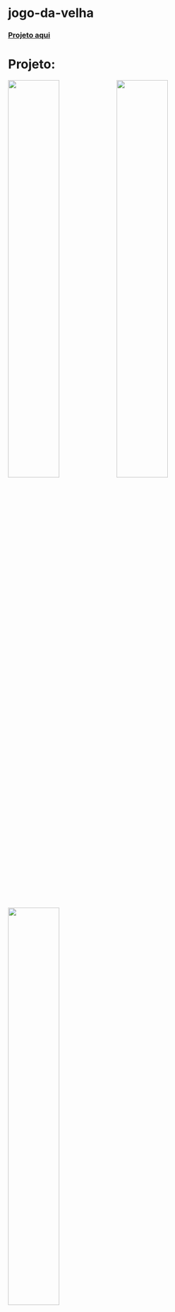 # jogo-da-velha

### <a href="https://jose-the-lima.github.io/jogo-da-velha/">Projeto aqui</a>

# Projeto:
<div>
  <img width="48%" src="https://github.com/jose-the-lima/jogo-da-velha/assets/120755345/0ee7f22a-46b5-425d-96e3-793f7e3bf988">
  <img width="48%" src="https://github.com/jose-the-lima/jogo-da-velha/assets/120755345/aafa779e-742f-4d57-85b4-683f7d90f80b">
  <img width="48%" src="https://github.com/jose-the-lima/jogo-da-velha/assets/120755345/729394b9-ed67-4c27-bfb6-f2362a49fb97">
</div>

## Tecnologias utilizadas:
- Javascript
- HTML
- CSS

## Resumo:
<p>Projeto prático desenvolvido 100% por mim, para treinar os conceitos de HTML, CSS e Javascript tanto os fundamentos do javascript quanto principalmente para treinar 
os conceitos básicos da DOM, foi explorado vários pontos dela, como Atributos, classes, seletores, eventos, event argument, innerHTML e muitos outros, 
e no caso do javascript puro, foi utilizado variaveis, funções, condicionais, estruturas de repetição, arrays, objetos, setTimeout, etc...</p>

<p>Basicamente é um Jogo da velha, onde você pode jogar tanto com uma pessoa do seu lado, quanto também com apenas 1 jogador, sendo no
outro lado a cpu quem jogará contra você(Confesso que essa parte foi bem trabalhosa e tive bastante aprendizado rsrsrs)</p>

<p>Você vai ter placar, telas bem interativas e interessantes, e um jogo bastante justo e com seus efeitos a cada ação</p>

<p>O projeto conta com várias validações, eventos em cada botão, manipulações de vetores e muitos outros</p>

## Caracteristicas do projeto:
- Variaveis
- Condicionais
- Estruturas de repetição
- Operadores lógicos e aritméticos
- Arrays
- Filter
- Objetos
- Funções
- Eventos
- Callbacks
- Arrow Functions
- classList e atributos
- setTimeout
- Flexbox
- position
- e muitos outros
